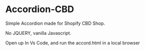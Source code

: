 # Accordion-CBD
 Simple Accordion made for Shopify CBD Shop. 

 No JQUERY, vanilla Javascript.

 Open up In Vs Code, and run the accord.html in a local browser
